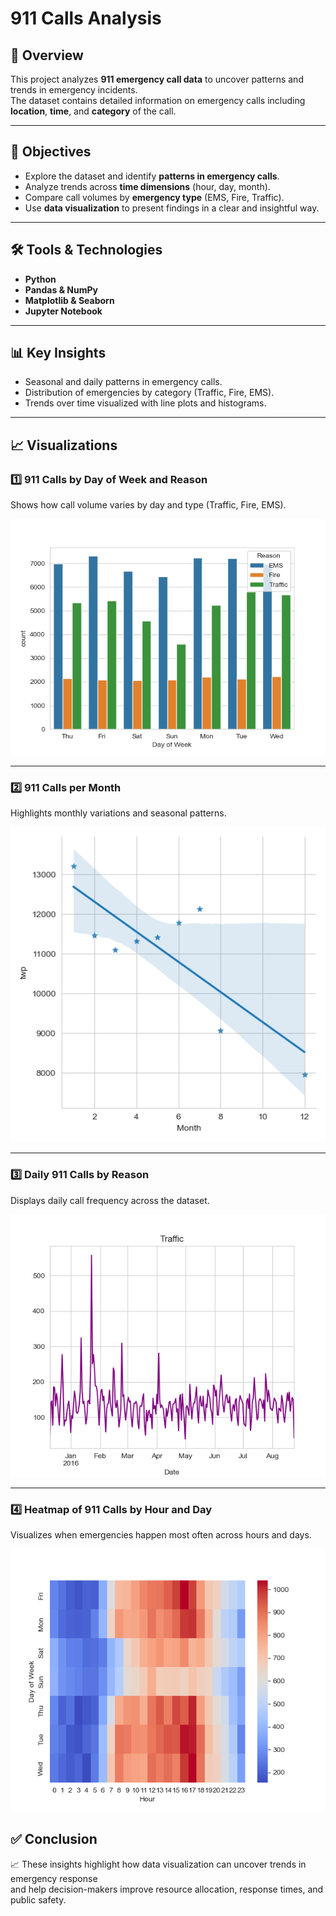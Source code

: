 # 911 Calls Analysis

## 📌 Overview  
This project analyzes **911 emergency call data** to uncover patterns and trends in emergency incidents.  
The dataset contains detailed information on emergency calls including **location**, **time**, and **category** of the call.

---

## 🎯 Objectives  
- Explore the dataset and identify **patterns in emergency calls**.  
- Analyze trends across **time dimensions** (hour, day, month).  
- Compare call volumes by **emergency type** (EMS, Fire, Traffic).  
- Use **data visualization** to present findings in a clear and insightful way.

---

## 🛠 Tools & Technologies  
- **Python**  
- **Pandas & NumPy**  
- **Matplotlib & Seaborn**  
- **Jupyter Notebook**

---

## 📊 Key Insights  
- Seasonal and daily patterns in emergency calls.  
- Distribution of emergencies by category (Traffic, Fire, EMS).  
- Trends over time visualized with line plots and histograms.

---

## 📈 Visualizations  

### 1️⃣ 911 Calls by Day of Week and Reason  
Shows how call volume varies by day and type (Traffic, Fire, EMS).  
<p align="center">
  <img src="./images/calls_by_day_reason.png" width="600">
</p>

---

### 2️⃣ 911 Calls per Month  
Highlights monthly variations and seasonal patterns.  
<p align="center">
  <img src="./images/calls_per_month.png" width="600">
</p>

---

### 3️⃣ Daily 911 Calls by Reason  
Displays daily call frequency across the dataset.  
<p align="center">
  <img src="./images/daily_calls.png" width="600">
</p>

---

### 4️⃣ Heatmap of 911 Calls by Hour and Day  
Visualizes when emergencies happen most often across hours and days.  
<p align="center">
  <img src="./images/heatmap_day_hour.png" width="600">
</p>


## ✅ Conclusion
📈 These insights highlight how data visualization can uncover trends in emergency response  
and help decision-makers improve resource allocation, response times, and public safety.
